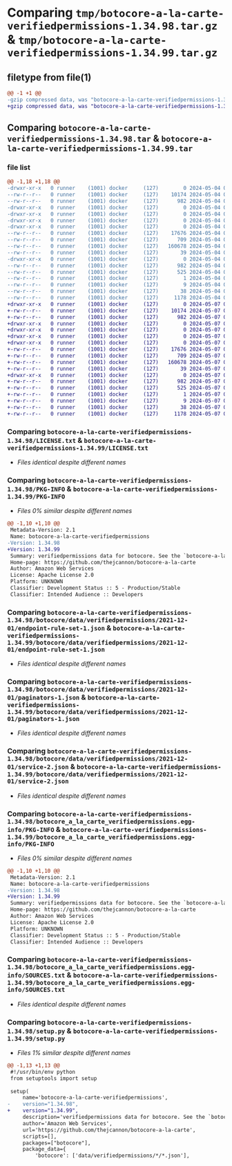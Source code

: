 # Comparing `tmp/botocore-a-la-carte-verifiedpermissions-1.34.98.tar.gz` & `tmp/botocore-a-la-carte-verifiedpermissions-1.34.99.tar.gz`

## filetype from file(1)

```diff
@@ -1 +1 @@
-gzip compressed data, was "botocore-a-la-carte-verifiedpermissions-1.34.98.tar", last modified: Sat May  4 01:01:42 2024, max compression
+gzip compressed data, was "botocore-a-la-carte-verifiedpermissions-1.34.99.tar", last modified: Tue May  7 01:02:44 2024, max compression
```

## Comparing `botocore-a-la-carte-verifiedpermissions-1.34.98.tar` & `botocore-a-la-carte-verifiedpermissions-1.34.99.tar`

### file list

```diff
@@ -1,18 +1,18 @@
-drwxr-xr-x   0 runner    (1001) docker     (127)        0 2024-05-04 01:01:42.346276 botocore-a-la-carte-verifiedpermissions-1.34.98/
--rw-r--r--   0 runner    (1001) docker     (127)    10174 2024-05-04 01:01:42.000000 botocore-a-la-carte-verifiedpermissions-1.34.98/LICENSE.txt
--rw-r--r--   0 runner    (1001) docker     (127)      982 2024-05-04 01:01:42.346276 botocore-a-la-carte-verifiedpermissions-1.34.98/PKG-INFO
-drwxr-xr-x   0 runner    (1001) docker     (127)        0 2024-05-04 01:01:42.346276 botocore-a-la-carte-verifiedpermissions-1.34.98/botocore/
-drwxr-xr-x   0 runner    (1001) docker     (127)        0 2024-05-04 01:01:42.346276 botocore-a-la-carte-verifiedpermissions-1.34.98/botocore/data/
-drwxr-xr-x   0 runner    (1001) docker     (127)        0 2024-05-04 01:01:42.346276 botocore-a-la-carte-verifiedpermissions-1.34.98/botocore/data/verifiedpermissions/
-drwxr-xr-x   0 runner    (1001) docker     (127)        0 2024-05-04 01:01:42.346276 botocore-a-la-carte-verifiedpermissions-1.34.98/botocore/data/verifiedpermissions/2021-12-01/
--rw-r--r--   0 runner    (1001) docker     (127)    17676 2024-05-04 01:01:11.000000 botocore-a-la-carte-verifiedpermissions-1.34.98/botocore/data/verifiedpermissions/2021-12-01/endpoint-rule-set-1.json
--rw-r--r--   0 runner    (1001) docker     (127)      709 2024-05-04 01:01:11.000000 botocore-a-la-carte-verifiedpermissions-1.34.98/botocore/data/verifiedpermissions/2021-12-01/paginators-1.json
--rw-r--r--   0 runner    (1001) docker     (127)   160678 2024-05-04 01:01:11.000000 botocore-a-la-carte-verifiedpermissions-1.34.98/botocore/data/verifiedpermissions/2021-12-01/service-2.json
--rw-r--r--   0 runner    (1001) docker     (127)       39 2024-05-04 01:01:11.000000 botocore-a-la-carte-verifiedpermissions-1.34.98/botocore/data/verifiedpermissions/2021-12-01/waiters-2.json
-drwxr-xr-x   0 runner    (1001) docker     (127)        0 2024-05-04 01:01:42.346276 botocore-a-la-carte-verifiedpermissions-1.34.98/botocore_a_la_carte_verifiedpermissions.egg-info/
--rw-r--r--   0 runner    (1001) docker     (127)      982 2024-05-04 01:01:42.000000 botocore-a-la-carte-verifiedpermissions-1.34.98/botocore_a_la_carte_verifiedpermissions.egg-info/PKG-INFO
--rw-r--r--   0 runner    (1001) docker     (127)      525 2024-05-04 01:01:42.000000 botocore-a-la-carte-verifiedpermissions-1.34.98/botocore_a_la_carte_verifiedpermissions.egg-info/SOURCES.txt
--rw-r--r--   0 runner    (1001) docker     (127)        1 2024-05-04 01:01:42.000000 botocore-a-la-carte-verifiedpermissions-1.34.98/botocore_a_la_carte_verifiedpermissions.egg-info/dependency_links.txt
--rw-r--r--   0 runner    (1001) docker     (127)        9 2024-05-04 01:01:42.000000 botocore-a-la-carte-verifiedpermissions-1.34.98/botocore_a_la_carte_verifiedpermissions.egg-info/top_level.txt
--rw-r--r--   0 runner    (1001) docker     (127)       38 2024-05-04 01:01:42.346276 botocore-a-la-carte-verifiedpermissions-1.34.98/setup.cfg
--rw-r--r--   0 runner    (1001) docker     (127)     1178 2024-05-04 01:01:42.000000 botocore-a-la-carte-verifiedpermissions-1.34.98/setup.py
+drwxr-xr-x   0 runner    (1001) docker     (127)        0 2024-05-07 01:02:44.464093 botocore-a-la-carte-verifiedpermissions-1.34.99/
+-rw-r--r--   0 runner    (1001) docker     (127)    10174 2024-05-07 01:02:44.000000 botocore-a-la-carte-verifiedpermissions-1.34.99/LICENSE.txt
+-rw-r--r--   0 runner    (1001) docker     (127)      982 2024-05-07 01:02:44.464093 botocore-a-la-carte-verifiedpermissions-1.34.99/PKG-INFO
+drwxr-xr-x   0 runner    (1001) docker     (127)        0 2024-05-07 01:02:44.460093 botocore-a-la-carte-verifiedpermissions-1.34.99/botocore/
+drwxr-xr-x   0 runner    (1001) docker     (127)        0 2024-05-07 01:02:44.460093 botocore-a-la-carte-verifiedpermissions-1.34.99/botocore/data/
+drwxr-xr-x   0 runner    (1001) docker     (127)        0 2024-05-07 01:02:44.460093 botocore-a-la-carte-verifiedpermissions-1.34.99/botocore/data/verifiedpermissions/
+drwxr-xr-x   0 runner    (1001) docker     (127)        0 2024-05-07 01:02:44.460093 botocore-a-la-carte-verifiedpermissions-1.34.99/botocore/data/verifiedpermissions/2021-12-01/
+-rw-r--r--   0 runner    (1001) docker     (127)    17676 2024-05-07 01:02:11.000000 botocore-a-la-carte-verifiedpermissions-1.34.99/botocore/data/verifiedpermissions/2021-12-01/endpoint-rule-set-1.json
+-rw-r--r--   0 runner    (1001) docker     (127)      709 2024-05-07 01:02:11.000000 botocore-a-la-carte-verifiedpermissions-1.34.99/botocore/data/verifiedpermissions/2021-12-01/paginators-1.json
+-rw-r--r--   0 runner    (1001) docker     (127)   160678 2024-05-07 01:02:11.000000 botocore-a-la-carte-verifiedpermissions-1.34.99/botocore/data/verifiedpermissions/2021-12-01/service-2.json
+-rw-r--r--   0 runner    (1001) docker     (127)       39 2024-05-07 01:02:11.000000 botocore-a-la-carte-verifiedpermissions-1.34.99/botocore/data/verifiedpermissions/2021-12-01/waiters-2.json
+drwxr-xr-x   0 runner    (1001) docker     (127)        0 2024-05-07 01:02:44.460093 botocore-a-la-carte-verifiedpermissions-1.34.99/botocore_a_la_carte_verifiedpermissions.egg-info/
+-rw-r--r--   0 runner    (1001) docker     (127)      982 2024-05-07 01:02:44.000000 botocore-a-la-carte-verifiedpermissions-1.34.99/botocore_a_la_carte_verifiedpermissions.egg-info/PKG-INFO
+-rw-r--r--   0 runner    (1001) docker     (127)      525 2024-05-07 01:02:44.000000 botocore-a-la-carte-verifiedpermissions-1.34.99/botocore_a_la_carte_verifiedpermissions.egg-info/SOURCES.txt
+-rw-r--r--   0 runner    (1001) docker     (127)        1 2024-05-07 01:02:44.000000 botocore-a-la-carte-verifiedpermissions-1.34.99/botocore_a_la_carte_verifiedpermissions.egg-info/dependency_links.txt
+-rw-r--r--   0 runner    (1001) docker     (127)        9 2024-05-07 01:02:44.000000 botocore-a-la-carte-verifiedpermissions-1.34.99/botocore_a_la_carte_verifiedpermissions.egg-info/top_level.txt
+-rw-r--r--   0 runner    (1001) docker     (127)       38 2024-05-07 01:02:44.464093 botocore-a-la-carte-verifiedpermissions-1.34.99/setup.cfg
+-rw-r--r--   0 runner    (1001) docker     (127)     1178 2024-05-07 01:02:44.000000 botocore-a-la-carte-verifiedpermissions-1.34.99/setup.py
```

### Comparing `botocore-a-la-carte-verifiedpermissions-1.34.98/LICENSE.txt` & `botocore-a-la-carte-verifiedpermissions-1.34.99/LICENSE.txt`

 * *Files identical despite different names*

### Comparing `botocore-a-la-carte-verifiedpermissions-1.34.98/PKG-INFO` & `botocore-a-la-carte-verifiedpermissions-1.34.99/PKG-INFO`

 * *Files 0% similar despite different names*

```diff
@@ -1,10 +1,10 @@
 Metadata-Version: 2.1
 Name: botocore-a-la-carte-verifiedpermissions
-Version: 1.34.98
+Version: 1.34.99
 Summary: verifiedpermissions data for botocore. See the `botocore-a-la-carte` package for more info.
 Home-page: https://github.com/thejcannon/botocore-a-la-carte
 Author: Amazon Web Services
 License: Apache License 2.0
 Platform: UNKNOWN
 Classifier: Development Status :: 5 - Production/Stable
 Classifier: Intended Audience :: Developers
```

### Comparing `botocore-a-la-carte-verifiedpermissions-1.34.98/botocore/data/verifiedpermissions/2021-12-01/endpoint-rule-set-1.json` & `botocore-a-la-carte-verifiedpermissions-1.34.99/botocore/data/verifiedpermissions/2021-12-01/endpoint-rule-set-1.json`

 * *Files identical despite different names*

### Comparing `botocore-a-la-carte-verifiedpermissions-1.34.98/botocore/data/verifiedpermissions/2021-12-01/paginators-1.json` & `botocore-a-la-carte-verifiedpermissions-1.34.99/botocore/data/verifiedpermissions/2021-12-01/paginators-1.json`

 * *Files identical despite different names*

### Comparing `botocore-a-la-carte-verifiedpermissions-1.34.98/botocore/data/verifiedpermissions/2021-12-01/service-2.json` & `botocore-a-la-carte-verifiedpermissions-1.34.99/botocore/data/verifiedpermissions/2021-12-01/service-2.json`

 * *Files identical despite different names*

### Comparing `botocore-a-la-carte-verifiedpermissions-1.34.98/botocore_a_la_carte_verifiedpermissions.egg-info/PKG-INFO` & `botocore-a-la-carte-verifiedpermissions-1.34.99/botocore_a_la_carte_verifiedpermissions.egg-info/PKG-INFO`

 * *Files 0% similar despite different names*

```diff
@@ -1,10 +1,10 @@
 Metadata-Version: 2.1
 Name: botocore-a-la-carte-verifiedpermissions
-Version: 1.34.98
+Version: 1.34.99
 Summary: verifiedpermissions data for botocore. See the `botocore-a-la-carte` package for more info.
 Home-page: https://github.com/thejcannon/botocore-a-la-carte
 Author: Amazon Web Services
 License: Apache License 2.0
 Platform: UNKNOWN
 Classifier: Development Status :: 5 - Production/Stable
 Classifier: Intended Audience :: Developers
```

### Comparing `botocore-a-la-carte-verifiedpermissions-1.34.98/botocore_a_la_carte_verifiedpermissions.egg-info/SOURCES.txt` & `botocore-a-la-carte-verifiedpermissions-1.34.99/botocore_a_la_carte_verifiedpermissions.egg-info/SOURCES.txt`

 * *Files identical despite different names*

### Comparing `botocore-a-la-carte-verifiedpermissions-1.34.98/setup.py` & `botocore-a-la-carte-verifiedpermissions-1.34.99/setup.py`

 * *Files 1% similar despite different names*

```diff
@@ -1,13 +1,13 @@
 #!/usr/bin/env python
 from setuptools import setup
 
 setup(
     name='botocore-a-la-carte-verifiedpermissions',
-    version="1.34.98",
+    version="1.34.99",
     description='verifiedpermissions data for botocore. See the `botocore-a-la-carte` package for more info.',
     author='Amazon Web Services',
     url='https://github.com/thejcannon/botocore-a-la-carte',
     scripts=[],
     packages=["botocore"],
     package_data={
         'botocore': ['data/verifiedpermissions/*/*.json'],
```

